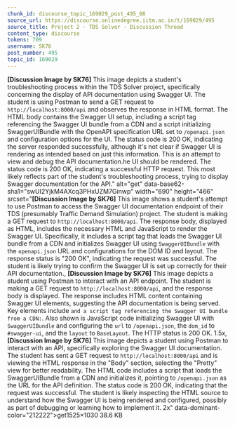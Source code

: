 ```yaml
---
chunk_id: discourse_topic_169029_post_495_08
source_url: https://discourse.onlinedegree.iitm.ac.in/t/169029/495
source_title: Project 2 - TDS Solver - Discussion Thread
content_type: discourse
tokens: 709
username: SK76
post_number: 495
topic_id: 169029
---
```


**[Discussion Image by SK76]** This image depicts a student's troubleshooting process within the TDS Solver project, specifically concerning the display of API documentation using Swagger UI. The student is using Postman to send a GET request to `http://localhost:8000/api` and observes the response in HTML format. The HTML body contains the Swagger UI setup, including a script tag referencing the Swagger UI bundle from a CDN and a script initializing SwaggerUIBundle with the OpenAPI specification URL set to `/openapi.json` and configuration options for the UI. The status code is 200 OK, indicating the server responded successfully, although it's not clear if Swagger UI is rendering as intended based on just this information. This is an attempt to view and debug the API documentation.he UI should be rendered. The status code is 200 OK, indicating a successful HTTP request. This most likely reflects part of the student's troubleshooting process, trying to display Swagger documentation for the API." alt="get" data-base62-sha1="swUI2YjkM4AXcq3PHxUZM7Ginwp" width="690" height="466" srcset="**[Discussion Image by SK76]** This image shows a student's attempt to use Postman to access the Swagger UI documentation endpoint of their TDS (presumably Traffic Demand Simulation) project. The student is making a GET request to `http://localhost:8000/api`. The response body, displayed as HTML, includes the necessary HTML and JavaScript to render the Swagger UI. Specifically, it includes a script tag that loads the Swagger UI bundle from a CDN and initializes Swagger UI using `SwaggerUIBundle` with the `openapi.json` URL and configurations for the DOM ID and layout. The response status is "200 OK", indicating the request was successful. The student is likely trying to confirm the Swagger UI is set up correctly for their API documentation., **[Discussion Image by SK76]** This image depicts a student using Postman to interact with an API endpoint. The student is making a GET request to `http://localhost:8000/api`, and the response body is displayed. The response includes HTML content containing Swagger UI elements, suggesting the API documentation is being served. Key elements include `` and a script tag referencing the Swagger UI bundle from a CDN: ``. Also shown is JavaScript code initializing Swagger UI with `SwaggerUIBundle` and configuring the `url` to `/openapi.json`, the `dom_id` to `#swagger-ui`, and the `layout` to `BaseLayout`. The HTTP status is 200 OK. 1.5x, **[Discussion Image by SK76]** This image depicts a student using Postman to interact with an API, specifically exploring the Swagger UI documentation. The student has sent a GET request to `http://localhost:8000/api` and is viewing the HTML response in the "Body" section, selecting the "Pretty" view for better readability. The HTML code includes a script that loads the SwaggerUIBundle from a CDN and initializes it, pointing to `/openapi.json` as the URL for the API definition. The status code is 200 OK, indicating that the request was successful. The student is likely inspecting the HTML source to understand how the Swagger UI is being rendered and configured, possibly as part of debugging or learning how to implement it. 2x" data-dominant-color="212222">get1525×1030 38.6 KB
